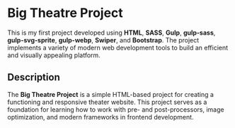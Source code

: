 # Big Theatre Project

This is my first project developed using **HTML**, **SASS**, **Gulp**, **gulp-sass**, **gulp-svg-sprite**, **gulp-webp**, **Swiper**, and **Bootstrap**. The project implements a variety of modern web development tools to build an efficient and visually appealing platform.

## Description

The **Big Theatre Project** is a simple HTML-based project for creating a functioning and responsive theater website. This project serves as a foundation for learning how to work with pre- and post-processors, image optimization, and modern frameworks in frontend development.
